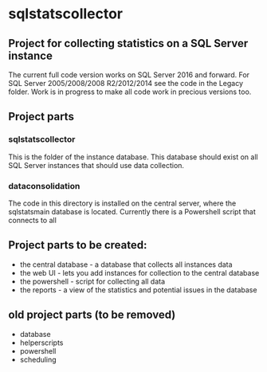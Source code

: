 # sqlstatscollector

## Project for collecting statistics on a SQL Server instance
The current full code version works on SQL Server 2016 and forward.
For SQL Server 2005/2008/2008 R2/2012/2014 see the code in the Legacy folder.
Work is in progress to make all code work in precious versions too.

## Project parts

### sqlstatscollector

This is the folder of the instance database. This database should exist on all SQL Server instances that should use data collection.

### dataconsolidation

The code in this directory is installed on the central server, where the sqlstatsmain database is located. 
Currently there is a Powershell script that connects to all 

## Project parts to be created:

- the central database - a database that collects all instances data
- the web UI - lets you add instances for collection to the central database
- the powershell - script for collecting all data
- the reports - a view of the statistics and potential issues in the database

## old project parts (to be removed)

- database
- helperscripts
- powershell
- scheduling

